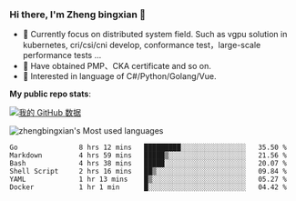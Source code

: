 ### Hi there, I'm Zheng bingxian  👋

* 📖  Currently focus on distributed system field. Such as vgpu solution in kubernetes, cri/csi/cni develop, conformance test，large-scale performance tests ...
* 🌱  Have obtained PMP、CKA certificate and so on.
* 👯  Interested in language of C#/Python/Golang/Vue.

**My public repo stats**:

[![我的 GitHub 数据](https://github-readme-stats.vercel.app/api?username=zhengbingxian&theme=merko)]()

![zhengbingxian's Most used languages](https://github-readme-stats.vercel.app/api/top-langs/?username=zhengbingxian&layout=compact&hide_border=true&langs_count=10)

<!--START_SECTION:waka-->

```text
Go               8 hrs 12 mins   █████████░░░░░░░░░░░░░░░░   35.50 %
Markdown         4 hrs 59 mins   █████▒░░░░░░░░░░░░░░░░░░░   21.56 %
Bash             4 hrs 38 mins   █████░░░░░░░░░░░░░░░░░░░░   20.07 %
Shell Script     2 hrs 16 mins   ██▒░░░░░░░░░░░░░░░░░░░░░░   09.84 %
YAML             1 hr 13 mins    █▒░░░░░░░░░░░░░░░░░░░░░░░   05.27 %
Docker           1 hr 1 min      █░░░░░░░░░░░░░░░░░░░░░░░░   04.42 %
```

<!--END_SECTION:waka-->
